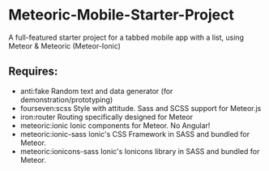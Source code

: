# Meteoric-Mobile-Starter-Project
A full-featured starter project for a tabbed mobile app with a list, using Meteor &amp; Meteoric (Meteor-Ionic)

## Requires:
- anti:fake                 Random text and data generator (for demonstration/prototyping)
- fourseven:scss            Style with attitude. Sass and SCSS support for Meteor.js
- iron:router               Routing specifically designed for Meteor
- meteoric:ionic            Ionic components for Meteor. No Angular!
- meteoric:ionic-sass       Ionic's CSS Framework in SASS and bundled for Meteor.
- meteoric:ionicons-sass    Ionic's Ionicons library in SASS and bundled for Meteor.

